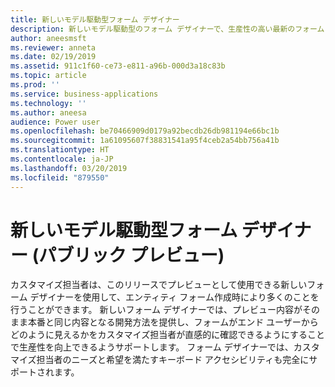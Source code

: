 ```yaml
---
title: 新しいモデル駆動型フォーム デザイナー
description: 新しいモデル駆動型のフォーム デザイナーで、生産性の高い最新のフォーム オーサリングを体験します
author: aneesmsft
ms.reviewer: anneta
ms.date: 02/19/2019
ms.assetid: 911c1f60-ce73-e811-a96b-000d3a18c83b
ms.topic: article
ms.prod: ''
ms.service: business-applications
ms.technology: ''
ms.author: aneesa
audience: Power user
ms.openlocfilehash: be70466909d0179a92becdb26db981194e66bc1b
ms.sourcegitcommit: 1a61095607f38831541a95f4ceb2a54bb756a41b
ms.translationtype: HT
ms.contentlocale: ja-JP
ms.lasthandoff: 03/20/2019
ms.locfileid: "879550"
---
```

# <a name="new-model-driven-form-designer-public-preview"></a>新しいモデル駆動型フォーム デザイナー (パブリック プレビュー)




カスタマイズ担当者は、このリリースでプレビューとして使用できる新しいフォーム デザイナーを使用して、エンティティ フォーム作成時により多くのことを行うことができます。 新しいフォーム デザイナーでは、プレビュー内容がそのまま本番と同じ内容となる開発方法を提供し、フォームがエンド ユーザーからどのように見えるかをカスタマイズ担当者が直感的に確認できるようにすることで生産性を向上できるようサポートします。 フォーム デザイナーでは、カスタマイズ担当者のニーズと希望を満たすキーボード アクセシビリティも完全にサポートされます。